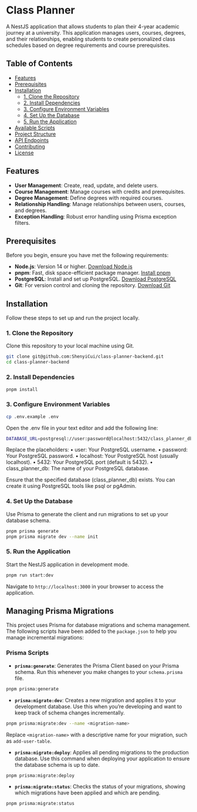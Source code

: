 # Class Planner

A NestJS application that allows students to plan their 4-year academic journey at a university. This application manages users, courses, degrees, and their relationships, enabling students to create personalized class schedules based on degree requirements and course prerequisites.

## Table of Contents

- [Features](#features)
- [Prerequisites](#prerequisites)
- [Installation](#installation)
  - [1. Clone the Repository](#1-clone-the-repository)
  - [2. Install Dependencies](#3-install-dependencies)
  - [3. Configure Environment Variables](#4-configure-environment-variables)
  - [4. Set Up the Database](#5-set-up-the-database)
  - [5. Run the Application](#6-run-the-application)
- [Available Scripts](#available-scripts)
- [Project Structure](#project-structure)
- [API Endpoints](#api-endpoints)
- [Contributing](#contributing)
- [License](#license)

## Features

- **User Management**: Create, read, update, and delete users.
- **Course Management**: Manage courses with credits and prerequisites.
- **Degree Management**: Define degrees with required courses.
- **Relationship Handling**: Manage relationships between users, courses, and degrees.
- **Exception Handling**: Robust error handling using Prisma exception filters.

## Prerequisites

Before you begin, ensure you have met the following requirements:

- **Node.js**: Version 14 or higher. [Download Node.js](https://nodejs.org/)
- **pnpm**: Fast, disk space-efficient package manager. [Install pnpm](https://pnpm.io/installation)
- **PostgreSQL**: Install and set up PostgreSQL. [Download PostgreSQL](https://www.postgresql.org/download/)
- **Git**: For version control and cloning the repository. [Download Git](https://git-scm.com/downloads)

## Installation

Follow these steps to set up and run the project locally.

### 1. Clone the Repository

Clone this repository to your local machine using Git.

```bash
git clone git@github.com:ShenyiCui/class-planner-backend.git
cd class-planner-backend
```

### 2. Install Dependencies

```bash
pnpm install
```

### 3. Configure Environment Variables

```bash
cp .env.example .env
```

Open the .env file in your text editor and add the following line:

```bash
DATABASE_URL=postgresql://user:password@localhost:5432/class_planner_db?schema=public
```

Replace the placeholders:
• user: Your PostgreSQL username.
• password: Your PostgreSQL password.
• localhost: Your PostgreSQL host (usually localhost).
• 5432: Your PostgreSQL port (default is 5432).
• class_planner_db: The name of your PostgreSQL database.

Ensure that the specified database (class_planner_db) exists. You can create it using PostgreSQL tools like psql or pgAdmin.

### 4. Set Up the Database

Use Prisma to generate the client and run migrations to set up your database schema.

```bash
pnpm prisma generate
pnpm prisma migrate dev --name init
```

### 5. Run the Application

Start the NestJS application in development mode.

```bash
pnpm run start:dev
```

Navigate to `http://localhost:3000` in your browser to access the application.

## Managing Prisma Migrations

This project uses Prisma for database migrations and schema management. The following scripts have been added to the `package.json` to help you manage incremental migrations:

### Prisma Scripts

- **`prisma:generate`**: Generates the Prisma Client based on your Prisma schema. Run this whenever you make changes to your `schema.prisma` file.

```bash
pnpm prisma:generate
```

- **`prisma:migrate:dev`**: Creates a new migration and applies it to your development database. Use this when you’re developing and want to keep track of schema changes incrementally.

```bash
pnpm prisma:migrate:dev --name <migration-name>
```

Replace `<migration-name>` with a descriptive name for your migration, such as `add-user-table`.

- **`prisma:migrate:deploy`**: Applies all pending migrations to the production database. Use this command when deploying your application to ensure the database schema is up to date.

```bash
pnpm prisma:migrate:deploy
```

- **`prisma:migrate:status`**: Checks the status of your migrations, showing which migrations have been applied and which are pending.

```bash
pnpm prisma:migrate:status
```
